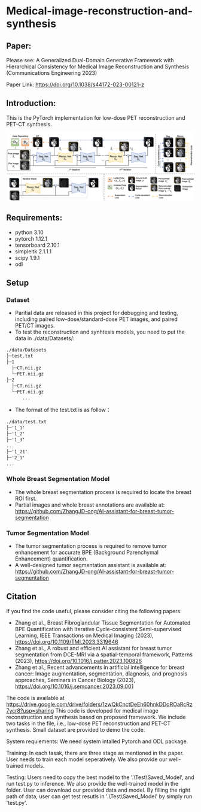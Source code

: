 # Medical-image-reconstruction-and-synthesis

## Paper:
Please see: A Generalized Dual-Domain Generative Framework with Hierarchical Consistency for Medical Image Reconstruction and Synthesis (Communications Engineering 2023)

Paper Link: https://doi.org/10.1038/s44172-023-00121-z

## Introduction:
This is the PyTorch implementation for low-dose PET reconstruction and PET-CT synthesis.

![Image](https://github.com/ZhangJD-ong/Iterative-Cycle-consistent-Semi-supervised-Learning-for-fibroglandular-tissue-segmentation/blob/main/img/Framework.png)

## Requirements:
* python 3.10
* pytorch 1.12.1
* tensorboard 2.10.1
* simpleitk 2.1.1.1
* scipy 1.9.1
* odl

## Setup

### Dataset
* Paritial data are released in this project for debugging and testing, including paired low-dose/standard-dose PET images, and paired PET/CT images. 
* To test the reconstruction and synhtesis models, you need to put the data in ./data/Datasets/:

```
./data/Datasets
├─test.txt
├─1
  ├─CT.nii.gz
  └─PET.nii.gz
├─2
  ├─CT.nii.gz
  └─PET.nii.gz
      ...
```
* The format of the test.txt is as follow：
```
./data/test.txt
├─'1_1'
├─'1_2'
├─'1_3'
...
├─'1_21'
├─'2_1'
...
```

### Whole Breast Segmentation Model
* The whole breast segmentation process is required to locate the breast ROI first.
* Partial images and whole breast annotations are available at: https://github.com/ZhangJD-ong/AI-assistant-for-breast-tumor-segmentation

### Tumor Segmentation Model
* The tumor segmentation process is required to remove tumor enhancement for accurate BPE (Background Parenchymal Enhancement) quantification.
* A well-designed tumor segmentation assistant is available at: https://github.com/ZhangJD-ong/AI-assistant-for-breast-tumor-segmentation

## Citation
If you find the code useful, please consider citing the following papers:
* Zhang et al., Breast Fibroglandular Tissue Segmentation for Automated BPE Quantification with Iterative Cycle-consistent Semi-supervised Learning, IEEE Transactions on Medical Imaging (2023), https://doi.org/10.1109/TMI.2023.3319646
* Zhang et al., A robust and efficient AI assistant for breast tumor segmentation from DCE-MRI via a spatial-temporal framework, Patterns (2023), https://doi.org/10.1016/j.patter.2023.100826
* Zhang et al., Recent advancements in artificial intelligence for breast cancer: Image augmentation, segmentation, diagnosis, and prognosis approaches, Seminars in Cancer Biology (2023), https://doi.org/10.1016/j.semcancer.2023.09.001






The code is available at https://drive.google.com/drive/folders/1zwQkCnctDeEh60hnkDDqROaRcRz7ycr8?usp=sharing
This code is developed for medical image reconstruction and synthesis based on proposed framework.
We include two tasks in the file, i.e., low-dose PET reconstruction and PET-CT synthesis.
Small dataset are provided to demo the code.

System requiements:
We need system intalled Pytorch and ODL package.

Training:
In each tasak, there are three stage as mentioned in the paper. User needs to train each model seperatively. We also provide our well-trained models.


Testing:
Users need to copy the best model to the '.\Test\Saved_Model', and run test.py to inference. 
We also provide the well-trained model in the folder.
User can download our provided data and model. By filling the right path of data, user can get test resutls in '.\Test\Saved_Model' by simply run 'test.py'.

